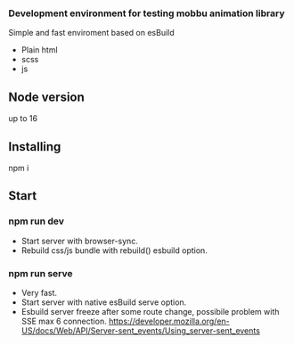 ### Development environment for testing mobbu animation library

Simple and fast enviroment based on esBuild

-   Plain html
-   scss
-   js

## Node version

up to 16

## Installing

npm i

## Start

### npm run dev

-   Start server with browser-sync.
-   Rebuild css/js bundle with rebuild() esbuild option.

### npm run serve

-   Very fast.
-   Start server with native esBuild serve option.
-   Esbuild server freeze after some route change, possibile problem with SSE max 6 connection.
    https://developer.mozilla.org/en-US/docs/Web/API/Server-sent_events/Using_server-sent_events
